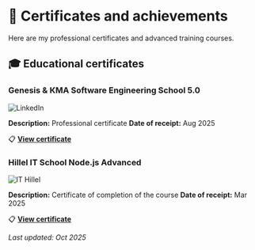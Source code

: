# 📜 Certificates and achievements

Here are my professional certificates and advanced training courses.

## 🎓 Educational certificates

### Genesis & КМА Software Engineering School 5.0

![LinkedIn](https://img.shields.io/badge/LinkedIn-Professional_Certificate-0077B5?style=for-the-badge&logo=linkedin)

**Description:** Professional certificate
**Date of receipt:** Aug 2025

📋 **[View certificate](https://www.linkedin.com/in/vladyslavzhukov/overlay/1755002608753/single-media-viewer/?type=DOCUMENT&profileId=ACoAAFXz4wYBddwFpg_ob-Il_duD4CdpYpFlTUo)**

### Hillel IT School Node.js Advanced

![IT Hillel](https://img.shields.io/badge/IT_Hillel-Certificate-blue?style=for-the-badge&logo=graduation-cap)

**Description:** Certificate of completion of the course
**Date of receipt:** Mar 2025

📋 **[View certificate](https://certificate.ithillel.ua/view/17295304)**

_Last updated: Oct 2025_
